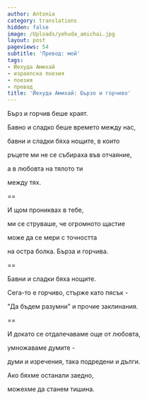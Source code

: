 ```yaml
---
author: Antonia
category: translations
hidden: false
image: /Uploads/yehuda_amichai.jpg
layout: post
pageviews: 54
subtitle: 'Превод: мой'
tags:
- Йехуда Амихай
- израелска поезия
- поезия
- превод
title: 'Йехуда Амихай: Бързо и горчиво'
---
```


Бърз и горчив беше краят.

Бавно и сладко беше времето между нас,

бавни и сладки бяха нощите, в които

ръцете ми не се събираха във отчаяние,

а в любовта на тялото ти

между тях.

\==

И щом прониквах в тебе,

ми се струваше, че огромното щастие

може да се мери с точността

на остра болка. Бърза и горчива.

\==

Бавни и сладки бяха нощите.

Сега-то е горчиво, стърже като пясък -

"Да бъдем разумни" и прочие заклинания.

\==

И докато се отдалечаваме още от любовта,

умножаваме думите -

думи и изречения, така подредени и дълги.

Ако бяхме останали заедно,

можехме да станем тишина.